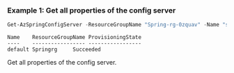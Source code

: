 ### Example 1: Get all properties of the config server 
```powershell
Get-AzSpringConfigServer -ResourceGroupName "Spring-rg-0zquav" -Name "spring-f7lz2n"
```

```output
Name    ResourceGroupName ProvisioningState
----    ----------------- -----------------
default Springrg     Succeeded
```

Get all properties of the config server.


